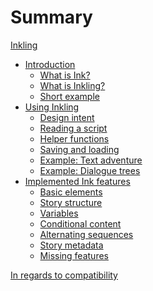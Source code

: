 # Summary

[Inkling](README.md)

*   [Introduction](./introduction/summary.md)
    *   [What is Ink?](./introduction/what-is-ink.md)
    *   [What is Inkling?](./introduction/what-is-inkling.md)
    *   [Short example](./introduction/example.md)
*   [Using Inkling]()
    *   [Design intent]()
    *   [Reading a script]()
    *   [Helper functions]()
    *   [Saving and loading]()
    *   [Example: Text adventure]()
    *   [Example: Dialogue trees]()
*   [Implemented Ink features](./features/summary.md)
    *   [Basic elements](./features/basic.md)
    *   [Story structure](./features/structure.md)
    *   [Variables](./features/variables.md)
    *   [Conditional content](./features/conditional-content.md)
    *   [Alternating sequences](./features/sequences.md)
    *   [Story metadata](./features/metadata.md)
    *   [Missing features](./features/missing-features.md)

[In regards to compatibility](./back-matter/compatibility.md)
